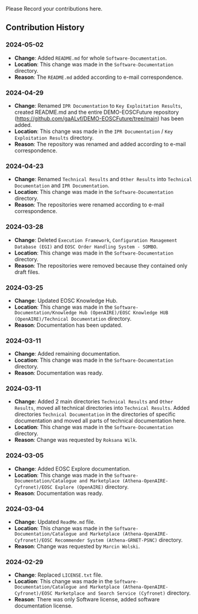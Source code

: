 Please Record your contributions here.

## Contribution History

### 2024-05-02
- **Change**: Added `README.md` for whole `Software-Documentation`.
- **Location**: This change was made in the `Software-Documentation` directory.
- **Reason**: The `README.md` added according to e-mail correspondence.

### 2024-04-29
- **Change**: Renamed `IPR Documentation` to `Key Exploitation Results`, created README.md and the entire
DEMO-EOSCFuture repository (https://github.com/gaALvf/DEMO-EOSCFuture/tree/main) has been added.
- **Location**: This change was made in the `IPR Documentation` / `Key Exploitation Results` directory.
- **Reason**: The repository was renamed and added according to e-mail correspondence.

### 2024-04-23
- **Change**: Renamed `Technical Results` and `Other Results` into `Technical Documentation` and `IPR Documentation`.
- **Location**: This change was made in the `Software-Documentation` directory.
- **Reason**: The repositories were renamed according to e-mail correspondence.

### 2024-03-28
- **Change**: Deleted `Execution Framework`, `Configuration Management Database (EGI)` and `EOSC Order Handling System - SOMBO`.
- **Location**: This change was made in the `Software-Documentation` directory.
- **Reason**: The repositories were removed because they contained only draft files.

### 2024-03-25
- **Change**: Updated EOSC Knowledge Hub.
- **Location**: This change was made in the `Software-Documentation/Knowledge Hub (OpenAIRE)/EOSC Knowledge HUB (OpenAIRE)/Technical Documentation` directory.
- **Reason**: Documentation has been updated.

### 2024-03-11
- **Change**: Added remaining documentation.
- **Location**: This change was made in the `Software-Documentation` directory.
- **Reason**: Documentation was ready.

### 2024-03-11
- **Change**: Added 2 main directories `Technical Results` and `Other Results`, moved all technical directories into `Technical Results`. Added directories `Technical Documentation` in the directories of specific documentation and moved all parts of technical documentation here.
- **Location**: This change was made in the `Software-Documentation` directory.
- **Reason**: Change was requested by `Roksana Wilk`.

### 2024-03-05
- **Change**: Added EOSC Explore documentation.
- **Location**: This change was made in the `Software-Documentation/Catalogue and Marketplace (Athena-OpenAIRE-Cyfronet)/EOSC Explore (OpenAIRE)` directory.
- **Reason**: Documentation was ready.

### 2024-03-04
- **Change**: Updated `ReadMe.md` file.
- **Location**: This change was made in the `Software-Documentation/Catalogue and Marketplace (Athena-OpenAIRE-Cyfronet)/EOSC Recommender System (Athena-GRNET-PSNC)` directory.
- **Reason**: Change was requested by `Marcin Wolski`.

### 2024-02-29
- **Change**: Replaced `LICENSE.txt` file.
- **Location**: This change was made in the `Software-Documentation/Catalogue and Marketplace (Athena-OpenAIRE-Cyfronet)/EOSC Marketplace and Search Service (Cyfronet)` directory.
- **Reason**: There was only Software license, added software documentation license.
